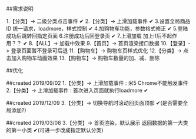 ##需求说明

1.【分类】-> 二级分类点击事件     ✔
2.【分类】-> 上滑加载事件     ✔
3.设置全局商品ID 统一请求，loadmore，样式控制     ✔
4.加购物车功能，参数格式修正     ✔
5.登陆成功后跳转回指定页面
6.注册成功后回登录页     ✔
7.上滑加载 加上if后不起作用？？     ✔
8.【ALL】-> 加载中效果
9.【首页】-> 首页渲染接口数据
10.【登录】-> 登录页面暂不登录可后退
11.【购物车】-> 购物车页样式优化
12.【分类】-> 点击加入购物车动画效果
13.【购物车】-> 购物车数量的加、减、删除


##优化

##created 2019/09/02
1.【分类】-> 上滑加载事件 : 米5 Chrome不能触发事件
2.【分类】-> 上滑加载事件 : 首次进入页面就执行loadmore     ✔

##created 2019/12/09
3.【分类】-> 切换导航时滚动回页面顶部     ✔(是否需要全局添加?)

##created 2019/03/08
3.【分类】-> 首页渲染，默认展示 返回数据的第一大类的第一小类     ✔(可进一步改成指定默认分类)
